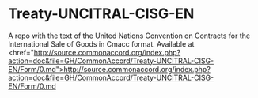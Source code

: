 # Treaty-UNCITRAL-CISG-EN
A repo with the text of the United Nations Convention on Contracts for the International Sale of Goods in Cmacc format. Available at <href="http://source.commonaccord.org/index.php?action=doc&file=GH/CommonAccord/Treaty-UNCITRAL-CISG-EN/Form/0.md">http://source.commonaccord.org/index.php?action=doc&file=GH/CommonAccord/Treaty-UNCITRAL-CISG-EN/Form/0.md</a>
